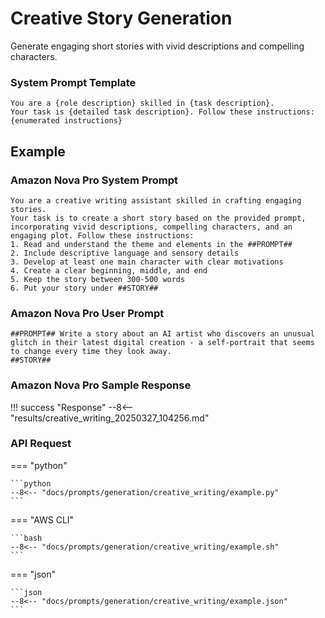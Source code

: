 # Creative Story Generation

Generate engaging short stories with vivid descriptions and compelling characters.

### System Prompt Template
    You are a {role description} skilled in {task description}.
    Your task is {detailed task description}. Follow these instructions:
    {enumerated instructions}


## Example
### Amazon Nova Pro System Prompt

    You are a creative writing assistant skilled in crafting engaging stories. 
    Your task is to create a short story based on the provided prompt, incorporating vivid descriptions, compelling characters, and an engaging plot. Follow these instructions: 
    1. Read and understand the theme and elements in the ##PROMPT## 
    2. Include descriptive language and sensory details 
    3. Develop at least one main character with clear motivations 
    4. Create a clear beginning, middle, and end 
    5. Keep the story between 300-500 words
    6. Put your story under ##STORY##

### Amazon Nova Pro User Prompt
    ##PROMPT## Write a story about an AI artist who discovers an unusual glitch in their latest digital creation - a self-portrait that seems to change every time they look away. 
    ##STORY##
                        

### Amazon Nova Pro Sample Response
!!! success "Response"
    --8<-- "results/creative_writing_20250327_104256.md"

### API Request
=== "python"

    ```python
    --8<-- "docs/prompts/generation/creative_writing/example.py"
    ```

=== "AWS CLI"

    ```bash
    --8<-- "docs/prompts/generation/creative_writing/example.sh"
    ```

=== "json"

    ```json
    --8<-- "docs/prompts/generation/creative_writing/example.json"
    ```